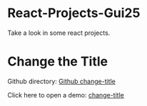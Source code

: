 # React-Projects-Gui25

Take a look in some react projects.

# Change the Title

Github directory: [Github change-title](https://github.com/gui25/change-title) 

Click here to open a demo: [change-title](https://change-title.herokuapp.com) 
